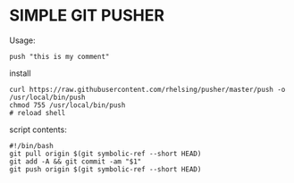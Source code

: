 # SIMPLE GIT PUSHER

Usage:
```
push "this is my comment"
```

install
```
curl https://raw.githubusercontent.com/rhelsing/pusher/master/push -o /usr/local/bin/push
chmod 755 /usr/local/bin/push
# reload shell
```

script contents:
```
#!/bin/bash
git pull origin $(git symbolic-ref --short HEAD)
git add -A && git commit -am "$1"
git push origin $(git symbolic-ref --short HEAD)
```
